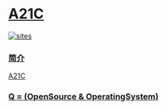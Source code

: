 ﻿# [A21C](https://github.com/OS-Q/A21C)

[![sites](http://182.61.61.133/link/resources/OSQ.png)](http://www.OS-Q.com)

### [简介](https://github.com/OS-Q/A21C/wiki)

[A21C](https://github.com/OS-Q/A21C)

### [Q = (OpenSource & OperatingSystem) ](http://www.OS-Q.com)

